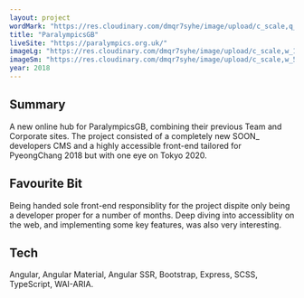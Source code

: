 ```yaml
---
layout: project
wordMark: "https://res.cloudinary.com/dmqr7syhe/image/upload/c_scale,q_100,w_400/v1576004318/jackhkmatthews.com/icons/paralympics-icon_lmmirm.png"
title: "ParalympicsGB"
liveSite: "https://paralympics.org.uk/"
imageLg: "https://res.cloudinary.com/dmqr7syhe/image/upload/c_scale,w_1000/v1576004514/jackhkmatthews.com/images/paralympics_eavjht.png"
imageSm: "https://res.cloudinary.com/dmqr7syhe/image/upload/c_scale,w_500/v1576004514/jackhkmatthews.com/images/paralympics_eavjht.png"
year: 2018
---
```


## Summary

A new online hub for ParalympicsGB, combining their previous Team and Corporate sites. The project consisted of a completely new SOON\_ developers CMS and a highly accessible front-end tailored for PyeongChang 2018 but with one eye on Tokyo 2020.

## Favourite Bit

Being handed sole front-end responsiblity for the project dispite only being a developer proper for a number of months. Deep diving into accessiblity on the web, and implementing some key features, was also very interesting.

## Tech

Angular, Angular Material, Angular SSR, Bootstrap, Express, SCSS, TypeScript, WAI-ARIA.

